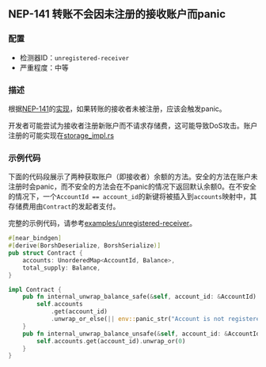 
## NEP-141 转账不会因未注册的接收账户而panic

### 配置

* 检测器ID：`unregistered-receiver`
* 严重程度：中等

### 描述

根据[NEP-141](https://github.com/near/NEPs/blob/master/neps/nep-0141.md)的[实现](https://github.com/near/near-sdk-rs/blob/63ba6ecc9439ec1c319c1094d581653698229473/near-contract-standards/src/fungible_token/core_impl.rs#L58)，如果转账的接收者未被注册，应该会触发panic。

开发者可能尝试为接收者注册新账户而不请求存储费，这可能导致DoS攻击。账户注册的可能实现在[storage_impl.rs](https://github.com/near/near-sdk-rs/blob/1859ce4c201d2a85fbe921fdada1df59b00d2d8c/near-contract-standards/src/fungible_token/storage_impl.rs#L45)

### 示例代码

下面的代码段展示了两种获取账户（即接收者）余额的方法。安全的方法在账户未注册时会panic，而不安全的方法会在不panic的情况下返回默认余额0。在不安全的情况下，一个`AccountId == account_id`的新键将被插入到`accounts`映射中，其存储费用由`Contract`的发起者支付。

完整的示例代码，请参考[examples/unregistered-receiver](/examples/unregistered-receiver)。

```rust
#[near_bindgen]
#[derive(BorshDeserialize, BorshSerialize)]
pub struct Contract {
    accounts: UnorderedMap<AccountId, Balance>,
    total_supply: Balance,
}

impl Contract {
    pub fn internal_unwrap_balance_safe(&self, account_id: &AccountId) -> Balance {
        self.accounts
            .get(account_id)
            .unwrap_or_else(|| env::panic_str("Account is not registered"))
    }
    pub fn internal_unwrap_balance_unsafe(&self, account_id: &AccountId) -> Balance {
        self.accounts.get(account_id).unwrap_or(0)
    }
}
```
